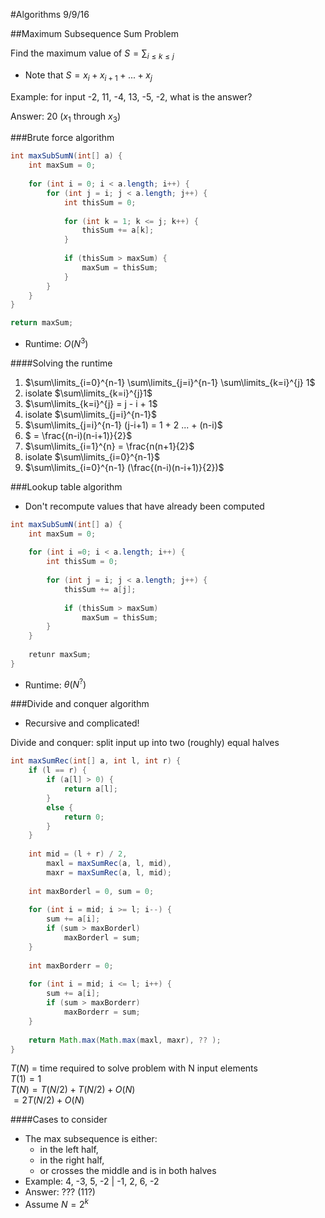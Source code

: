 #Algorithms 9/9/16

##Maximum Subsequence Sum Problem

Find the maximum value of $S = \sum_{ i \leq k \leq j }$  

* Note that $S = x_i + x_{ i + 1 } + ... + x_j$

Example: for input -2, 11, -4, 13, -5, -2, what is the answer?

Answer: 20 ($x_1$ through $x_3$)

###Brute force algorithm

```java
int maxSubSumN(int[] a) {
	int maxSum = 0;
	
	for (int i = 0; i < a.length; i++) {
		for (int j = i; j < a.length; j++) {
			int thisSum = 0;
			
			for (int k = 1; k <= j; k++) {
				thisSum += a[k];
			}
			
			if (thisSum > maxSum) {
				maxSum = thisSum;
			}
		}
	}
}

return maxSum;
```

* Runtime: $O(N^3)$


####Solving the runtime

1. $\sum\limits_{i=0}^{n-1} \sum\limits_{j=i}^{n-1} \sum\limits_{k=i}^{j} 1$  
2. isolate $\sum\limits_{k=i}^{j}1$
3. $\sum\limits_{k=i}^{j} = j - i + 1$
4. isolate $\sum\limits_{j=i}^{n-1}$
5. $\sum\limits_{j=i}^{n-1} (j-i+1) = 1 + 2 ... + (n-i)$
6. $ = \frac{(n-i)(n-i+1)}{2}$
7. $\sum\limits_{i=1}^{n} = \frac{n(n+1}{2}$
8. isolate $\sum\limits_{i=0}^{n-1}$
9. $\sum\limits_{i=0}^{n-1} (\frac{(n-i)(n-i+1)}{2})$


###Lookup table algorithm

* Don't recompute values that have already been computed

```java
int maxSubSumN(int[] a) {
	int maxSum = 0;
	
	for (int i =0; i < a.length; i++) {
		int thisSum = 0;
		
		for (int j = i; j < a.length; j++) {
			thisSum += a[j];
			
			if (thisSum > maxSum)
				maxSum = thisSum;
		}
	}
	
	retunr maxSum;
}
```
* Runtime: $\theta(N^?)$

###Divide and conquer algorithm

* Recursive and complicated!

Divide and conquer: split input up into two (roughly) equal halves

```java
int maxSumRec(int[] a, int l, int r) {
	if (l == r) {
		if (a[l] > 0) {
			return a[l];
		}
		else {
			return 0;
		}
	}
	
	int mid = (l + r) / 2,
		maxl = maxSumRec(a, l, mid),
		maxr = maxSumRec(a, l, mid);
		
	int maxBorderl = 0, sum = 0;
	
	for (int i = mid; i >= l; i--) {
		sum += a[i];
		if (sum > maxBorderl)
			maxBorderl = sum;
	}
	
	int maxBorderr = 0;
	
	for (int i = mid; i <= l; i++) {
		sum += a[i];
		if (sum > maxBorderr)
			maxBorderr = sum;
	}
	
	return Math.max(Math.max(maxl, maxr), ?? );
}
```

$T(N)$ = time required to solve problem with N input elements  
$T(1) = 1$  
$T(N) = T(N/2) + T(N/2) + O(N)$  
    $= 2T(N/2) + O(N)$

####Cases to consider

* The max subsequence is either:
	* in the left half,
	* in the right half,
	* or crosses the middle and is in both halves
* Example: 4, -3, 5, -2 | -1, 2, 6, -2
* Answer: ??? (11?)
* Assume $N = 2^k$